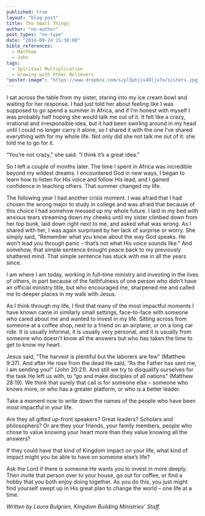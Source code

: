 ```yaml
---
published: true
layout: "blog-post"
title: The Small Things
author: "no-author"
post_types: "no-type"
date: "2014-09-24 15:30:00"
bible_references: 
  - Matthew
  - John
tags: 
  - Spiritual Multiplication
  - Growing with Other Believers
"poster-image": "https://www.dropbox.com/s/pl5phjiv49lju7o/sisters.jpg?dl=0"
---
```


I sat across the table from my sister, staring into my ice cream bowl and waiting for her response. I had just told her about feeling like I was supposed to go spend a summer in Africa, and if I’m honest with myself I was probably half hoping she would talk me out of it. It felt like a crazy, irrational and irresponsible idea, but it had been swirling around in my head until I could no longer carry it alone, so I shared it with the one I’ve shared everything with for my whole life. Not only did she not talk me out of it: she told me to go for it.  

“You’re not crazy,” she said. “I think it’s a great idea.”

So I left a couple of months later. The time I spent in Africa was incredible beyond my wildest dreams. I encountered God in new ways, I began to learn how to listen for His voice and follow His lead, and I gained confidence in teaching others. That summer changed my life.

The following year I had another crisis moment. I was afraid that I had chosen the wrong major to study in college and was afraid that because of this choice I had somehow messed up my whole future. I laid in my bed with anxious tears streaming down my cheeks until my sister climbed down from her top bunk, laid down right next to me, and asked what was wrong.  As I shared with her, I was again surprised by her lack of surprise or worry. She simply said, “Remember what you know about the way God speaks. He won’t lead you through panic – that’s not what His voice sounds like.”  And somehow, that simple sentence brought peace back to my previously shattered mind.  That simple sentence has stuck with me in all the years since.

I am where I am today, working in full-time ministry and investing in the lives of others, in part because of the faithfulness of one person who didn’t have an official ministry title, but who encouraged me, sharpened me and called me to deeper places in my walk with Jesus.

As I think through my life, I find that many of the most impactful moments I have known came in similarly small settings, face-to-face with someone who cared about me and wanted to invest in my life. Sitting across from someone at a coffee shop, next to a friend on an airplane, or on a long car ride. It is usually informal, it is usually very personal, and it is usually from someone who doesn’t know all the answers but who has taken the time to get to know my heart.

Jesus said, “The harvest is plentiful but the laborers are few” (Matthew 9:37). And after He rose from the dead He said, “As the Father has sent me, I am sending you!” (John 20:21). And still we try to disqualify ourselves for the task He left us with, to “go and make disciples of all nations” (Matthew 28:19). We think that surely that call is for someone else – someone who knows more, or who has a greater platform, or who is a better leader.

Take a moment now to write down the names of the people who have been most impactful in your life. 

Are they all gifted up-front speakers? Great leaders? Scholars and philosophers? 
Or are they your friends, your family members, people who chose to value knowing your heart more than they value knowing all the answers? 

If they could have that kind of Kingdom impact on your life, what kind of impact might you be able to have on someone else’s life?  

Ask the Lord if there is someone He wants you to invest in more deeply. Then invite that person over to your house, go out for coffee, or find a hobby that you both enjoy doing together.  As you do this, you just might find yourself swept up in His great plan to change the world – one life at a time.

*Written by Laura Bulgrien, Kingdom Building Ministries' Staff.*